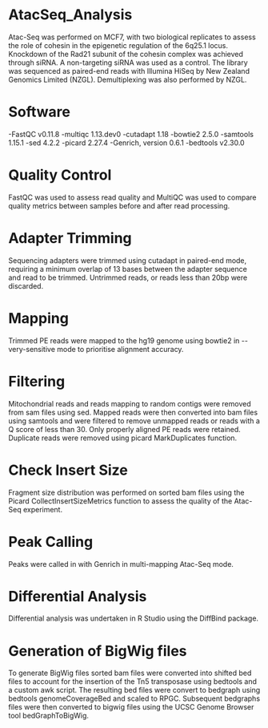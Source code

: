# AtacSeq_Analysis
Atac-Seq was performed on MCF7, with two biological replicates to assess the role of cohesin in the epigenetic regulation of the 6q25.1 locus. Knockdown of the Rad21 subunit of the cohesin complex was achieved through siRNA. A non-targeting siRNA was used as a control. The library was sequenced as paired-end reads with Illumina HiSeq by New Zealand Genomics Limited (NZGL). Demultiplexing was also performed by NZGL.

# Software
-FastQC v0.11.8
-multiqc 1.13.dev0
-cutadapt 1.18
-bowtie2 2.5.0
-samtools 1.15.1
-sed 4.2.2
-picard 2.27.4
-Genrich, version 0.6.1
-bedtools v2.30.0

# Quality Control
FastQC was used to assess read quality and MultiQC was used to compare quality metrics between samples before and after read processing.   

# Adapter Trimming
Sequencing adapters were trimmed using cutadapt in paired-end mode, requiring a minimum overlap of 13 bases between the adapter sequence and read to be trimmed. Untrimmed reads, or reads less than 20bp were discarded.  

# Mapping
Trimmed PE reads were mapped to the hg19 genome using bowtie2 in --very-sensitive mode to prioritise alignment accuracy. 

# Filtering
Mitochondrial reads and reads mapping to random contigs were removed from sam files using sed. Mapped reads were then converted into bam files using samtools and were filtered to remove unmapped reads or reads with a Q score of less than 30. Only properly aligned PE reads were retained. Duplicate reads were removed using picard MarkDuplicates function.  

# Check Insert Size
Fragment size distribution was performed on sorted bam files using the Picard CollectInsertSizeMetrics function to assess the quality of the Atac-Seq experiment. 

# Peak Calling
Peaks were called in with Genrich in multi-mapping Atac-Seq mode.

# Differential Analysis 
Differential analysis was undertaken in R Studio using the DiffBind package.

# Generation of BigWig files 
To generate BigWig files sorted bam files were converted into shifted bed files to account for the insertion of the Tn5 transposase using bedtools and a custom awk script. The resulting bed files were convert to bedgraph using bedtools genomeCoverageBed and scaled to RPGC. Subsequent bedgraphs files were then converted to bigwig files using the UCSC Genome Browser tool bedGraphToBigWig.




